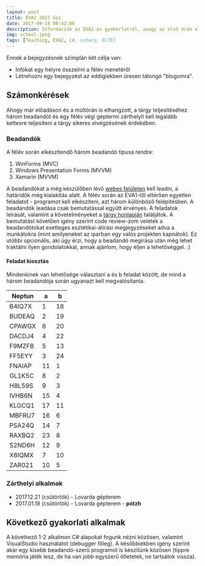 ```yaml
---
layout: post
title: EVA2 2017 ősz
date: 2017-09-18 00:42:00
description: Információk az EVA2-es gyakorlatról, avagy az első órán elhangzott infók és egyebek
img: school.jpeg
tags: [Teaching, EVA2, C#, csharp, ELTE]
---
```

Ennek a bejegyzésnek szimplán két célja van:
 - Infókat egy helyre összeírni a félév menetéről
 - Létrehozni egy bejegyzést az eddigiekben üresen tátongó "blogomra".

## Számonkérések

Ahogy már előadáson és a múltórán is elhangzott, a tárgy teljesítéséhez három beadandót és egy félév végi géptermi
zárthelyit kell legalább kettesre teljesíteni a tárgy sikeres elvégzésének érdekében.

### Beadandók

A félév során elkészítendő három beadandó típusa rendre:
 1. WinForms (MVC)
 2. Windows Presentation Forms (MVVM)
 3. Xamarin (MVVM)

A beadandókat a még készülőben lévő [webes felületen][bead] kell leadni, a határidők még kialakítás alatt.
A félév során az EVA1-től eltérően egyetlen feladatot - programot kell elkészíteni, azt három különböző felépítésben.
A beadandók leadása csak bemutatással együtt érvényes. A feladatok leírását, valamint a követelményeket a
[tárgy honlapján][eva2-home] találjátok. A bemutatást követően igény szerint code review-zom veletek a
beadandótokat esetleges esztétikai-átírási megjegyzéseket adva a munkátokra (mint amilyeneket az iparban egy valós
projekten kapnátok). Ez utóbbi opcionális, aki úgy érzi, hogy a beadandó megírása után még lehet traktálni ilyen
gondolatokkal, annak ajánlom, hogy éljen a lehetőséggel. :)

#### Feladat kiosztás

Mindenkinek van lehetősége választani a és b feladat között, de mind a három beadandója során ugyanazt kell
megvalósítania.

| Neptun | a  | b  |
|--------|----|----|
| B4IQ7X | 1  | 18 |
| BUDEAQ | 2  | 19 |
| CPAWGX | 6  | 20 |
| DACDJ4 | 4  | 22 |
| F9MZFB | 5  | 13 |
| FF5EYY | 3  | 24 |
| FNAIAP | 11 | 1  |
| GL1K5C | 8  | 2  |
| H8L59S | 9  | 3  |
| IVHB6N | 15 | 4  |
| KLGCQ1 | 17 | 11 |
| MBFRU7 | 16 | 6  |
| PSA24Q | 14 | 7  |
| RAXBQ2 | 23 | 8  |
| S2ND6H | 12 | 9  |
| X6IQMX | 7  | 10 |
| ZAR021 | 10 | 5  |

### Zárthelyi alkalmak

 + 2017.12.21 (csütörtök) - Lovarda gépterem
 + 2017.01.18 (csütörtök) - Lovarda gépterem - **pótzh**

## Következő gyakorlati alkalmak

A következő 1-2 alkalmon C# alapokat fogunk nézni közösen, valamint VisualStudio használatot (debugger főleg).
A későbbiekben igény szerint akár egy kisebb beadandó-szerű programot is készítünk közösen (tippre memória játék lesz,
de ha van jobb egyszerű ötletetek, ne tartsátok vissza).

[bead]: https://assignment.elte.hu
[eva2-home]: https://mcserep.web.elte.hu/elte/eva2/2017-2018-1
